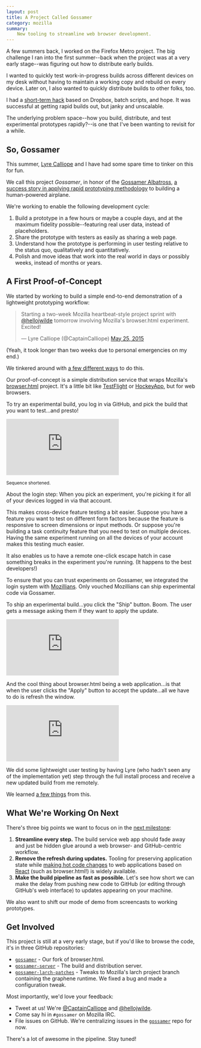 ```yaml
---
layout: post
title: A Project Called Gossamer
category: mozilla
summary: 
    New tooling to streamline web browser development.
---
```

A few summers back, I worked on the Firefox Metro project. The big challenge I ran into the first summer--back when the project was at a very early stage--was figuring out how to distribute early builds.

I wanted to quickly test work-in-progress builds across different devices on my desk without having to maintain a working copy and rebuild on every device. Later on, I also wanted to quickly distribute builds to other folks, too.

I had a [short-term hack](http://jwilde.me/mozilla/2012/11/20/app-deployment-dropbox.html) based on Dropbox, batch scripts, and hope. It was successful at getting rapid builds out, but janky and unscalable.

The underlying problem space--how you build, distribute, and test experimental prototypes rapidly?--is one that I've been wanting to revisit for a while.

## So, Gossamer

This summer, [Lyre Calliope](https://twitter.com/captaincalliope) and I have had some spare time to tinker on this for fun. 

We call this project *Gossamer*, in honor of the [Gossamer Albatross](https://en.wikipedia.org/wiki/Gossamer_Albatross), [a success story in applying rapid prototyping methodology](http://www.azarask.in/blog/post/the-wrong-problem/) to building a human-powered airplane.

We're working to enable the following development cycle:

1. Build a prototype in a few hours or maybe a couple days, and at the maximum fidelity possible--featuring real user data, instead of placeholders.
2. Share the prototype with testers as easily as sharing a web page. 
3. Understand how the prototype is performing in user testing relative to the status quo, qualitatively and quantitatively.
4. Polish and move ideas that work into the real world in days or possibly weeks, instead of months or years.

## A First Proof-of-Concept

We started by working to build a simple end-to-end demonstration of a lightweight prototyping workflow:

<blockquote class="twitter-tweet" lang="en"><p lang="en" dir="ltr">Starting a two-week Mozilla heartbeat-style project sprint with <a href="https://twitter.com/hellojwilde">@hellojwilde</a> tomorrow involving Mozilla&#39;s browser.html experiment. Excited!</p>&mdash; Lyre Calliope (@CaptainCalliope) <a href="https://twitter.com/CaptainCalliope/status/602691901255475200">May 25, 2015</a></blockquote>
<script async src="//platform.twitter.com/widgets.js" charset="utf-8"></script>

(Yeah, it took longer than two weeks due to personal emergencies on my end.)

We tinkered around with [a few different ways](https://jwilde.hackpad.com/Gossamer-Sprint-Notes-8XCgRZAQ37t) to do this. 

Our proof-of-concept is a simple distribution service that wraps Mozilla's [browser.html](https://github.com/mozilla/browser.html) project. It's a little bit like [TestFlight](https://developer.apple.com/testflight/update/) or [HockeyApp](http://hockeyapp.net/features/), but for web browsers.

To try an experimental build, you log in via GitHub, and pick the build that you want to test...and presto!

<div class="embed-responsive embed-responsive-16by9">
<iframe class="embed-responsive-item" src="https://www.youtube.com/embed/R2D74jqNEQ8?controls=0&showinfo=0&rel=0" frameborder="0" allowfullscreen></iframe>
</div>

<small>Sequence shortened.</small>

About the login step: When you pick an experiment, you're picking it for all of your devices logged in via that account. 

This makes cross-device feature testing a bit easier. Suppose you have a feature you want to test on different form factors because the feature is responsive to screen dimensions or input methods. Or suppose you're building a task continuity feature that you need to test on multiple devices. Having the same experiment running on all the devices of your account makes this testing much easier.

It also enables us to have a remote one-click escape hatch in case something breaks in the experiment you're running. (It happens to the best developers!)

To ensure that you can trust experiments on Gossamer, we integrated the login system with [Mozillians](https://mozillians.org/en-US/). Only vouched Mozillians can ship experimental code via Gossamer.

To ship an experimental build...you click the "Ship" button. Boom. The user gets a message asking them if they want to apply the update.

<div class="embed-responsive embed-responsive-16by9">
<iframe class="embed-responsive-item" src="https://www.youtube.com/embed/a4VhIaWnLaw?controls=0&showinfo=0&rel=0" frameborder="0" allowfullscreen></iframe>
</div>

And the cool thing about browser.html being a web application...is that when the user clicks the "Apply" button to accept the update...all we have to do is refresh the window.

<div class="embed-responsive embed-responsive-16by9">
<iframe class="embed-responsive-item" src="https://www.youtube.com/embed/nzzMojhEkGk?controls=0&showinfo=0&rel=0" frameborder="0" allowfullscreen></iframe>
</div>

We did some lightweight user testing by having Lyre (who hadn't seen any of the implementation yet) step through the full install process and receive a new updated build from me remotely. 

We learned [a few things](https://jwilde.hackpad.com/Gossamer-Sprint-Notes-8XCgRZAQ37t#:h=Tuesday) from this.

## What We're Working On Next

There's three big points we want to focus on in the [next milestone](https://waffle.io/hellojwilde/gossamer?milestone=Demo%200):

1. **Streamline every step.** The build service web app should fade away and just be hidden glue around a web browser- and GitHub-centric workflow. 
2. **Remove the refresh during updates.** Tooling for preserving application state while [making hot code changes](http://gaearon.github.io/react-hot-loader/) to web applications based on [React](http://facebook.github.io/react/) (such as browser.html!) is widely available.
3. **Make the build pipeline as fast as possible.** Let's see how short we can make the delay from pushing new code to GitHub (or editing through GitHub's web interface) to updates appearing on your machine.

We also want to shift our mode of demo from screencasts to working prototypes.

## Get Involved

This project is still at a very early stage, but if you'd like to browse the code, it's in three GitHub repositories:

- [`gossamer`](https://github.com/hellojwilde/gossamer) - Our fork of browser.html.
- [`gossamer-server`](https://github.com/hellojwilde/gossamer-server) - The build and distribution server.
- [`gossamer-larch-patches`](https://github.com/hellojwilde/gossamer-larch-patches) - Tweaks to Mozilla's larch project branch containing the graphene runtime. We fixed a bug and made a configuration tweak.

Most importantly, we'd love your feedback:

- Tweet at us! We're [@CaptainCalliope](https://twitter.com/CaptainCalliope) and [@hellojwilde](https://twitter.com/hellojwilde).
- Come say hi in `#gossamer` on Mozilla IRC.
- File issues on GitHub. We're centralizing issues in the [`gossamer`](https://github.com/hellojwilde/gossamer) repo for now.

There's a lot of awesome in the pipeline. Stay tuned!
